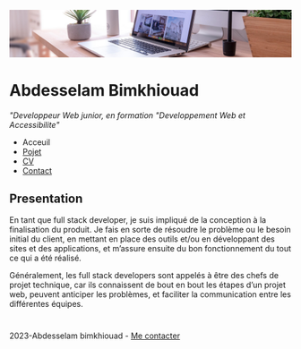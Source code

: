 ![image](img/desk-banner.jpg)

# Abdesselam Bimkhiouad

_"Developpeur Web junior, en formation "Developpement Web et Accessibilite"_


- Acceuil
- [Pojet](projet.md)
- [CV](CV.md)
- [Contact](contact.md)
## Presentation

En tant que full stack developer, je suis impliqué de la conception à la finalisation du produit. Je fais en sorte de résoudre le problème ou le besoin initial du client, en mettant en place des outils et/ou en développant des sites et des applications, et m’assure ensuite du bon fonctionnement du tout ce qui a été réalisé.

Généralement, les full stack developers sont appelés à être des chefs de projet technique, car ils connaissent de bout en bout les étapes d’un projet web, peuvent anticiper les problèmes, et faciliter la communication entre les différentes équipes.
#
2023-Abdesselam bimkhiouad - [Me contacter](contact.md)
